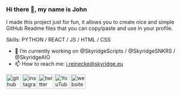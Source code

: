 ### Hi there 👋, my name is John

I made this project just for fun, it allows you to create nice and simple GitHub Readme files that you can copy/paste and use in your profile.

Skills: PYTHON / REACT / JS / HTML / CSS

- 🔭 I’m currently working on @SkyridgeScripts / @SkyridgeSNKRS / @SkyridgeAIO 
- 📫 How to reach me: j.reinecke@skyridge.eu 


[<img src='https://cdn.jsdelivr.net/npm/simple-icons@3.0.1/icons/github.svg' alt='github' height='40'>](https://github.com/JFuqX)  [<img src='https://cdn.jsdelivr.net/npm/simple-icons@3.0.1/icons/instagram.svg' alt='instagram' height='40'>](https://www.instagram.com/john_j_1337/)  [<img src='https://cdn.jsdelivr.net/npm/simple-icons@3.0.1/icons/twitter.svg' alt='twitter' height='40'>](https://twitter.com/j0hnDEV)  [<img src='https://cdn.jsdelivr.net/npm/simple-icons@3.0.1/icons/youtube.svg' alt='YouTube' height='40'>](https://www.youtube.com/channel/realsuspection666)  [<img src='https://cdn.jsdelivr.net/npm/simple-icons@3.0.1/icons/icloud.svg' alt='website' height='40'>](https://www.skyridge.eu)  


